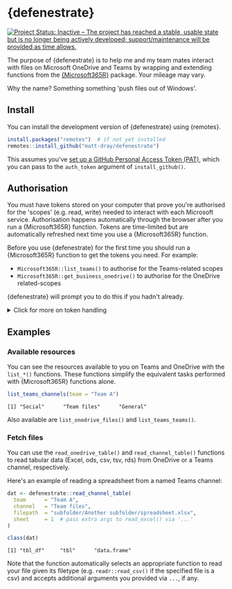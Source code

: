 
# {defenestrate}

<!-- badges: start -->
[![Project Status: Inactive – The project has reached a stable, usable state but is no longer being actively developed; support/maintenance will be provided as time allows.](https://www.repostatus.org/badges/latest/inactive.svg)](https://www.repostatus.org/#inactive)
<!-- badges: end -->

The purpose of {defenestrate} is to help me and my team mates interact with files on Microsoft OneDrive and Teams by wrapping and extending functions from the [{Microsoft365R}](https://github.com/Azure/Microsoft365R) package. Your mileage may vary.

Why the name? Something something 'push files out of Windows'.

## Install

You can install the development version of {defenestrate} using {remotes}.

``` r
install.packages("remotes")  # if not yet installed
remotes::install_github("matt-dray/defenestrate")
```

This assumes you've [set up a GitHub Personal Access Token (PAT)](https://happygitwithr.com/https-pat.html), which you can pass to the `auth_token` argument of `install_github()`.

## Authorisation

You must have tokens stored on your computer that prove you're authorised for the 'scopes' (e.g. read, write) needed to interact with each Microsoft service. Authorisation happens automatically through the browser after you run a {Microsoft365R} function. Tokens are time-limited but are automatically refreshed next time you use a {Microsoft365R} function.

Before you use {defenestrate} for the first time you should run a {Microsoft365R} function to get the tokens you need. For example:

* `Microsoft365R::list_teams()` to authorise for the Teams-related scopes
* `Microsoft365R::get_business_onedrive()` to authorise for the OneDrive related-scopes

{defenestrate} will prompt you to do this if you hadn't already.

<details><summary>Click for more on token handling</summary>

Authorisation is handled via [{AzureAuth}](https://github.com/Azure/AzureAuth). Tokens are stored as JSON on your machine in a location resolved using [{rappdirs}](https://github.com/r-lib/rappdirs), e.g. <C:/Users/firstname.lastname/AppData/Local/AzureR/>.

Note that the same Teams authorisation is used regardless of the actual team. You'll only be authorised for the first of these calls, for example:

``` r
Microsoft365R::get_team("Team A")
Microsoft365R::get_team("Team B")
```

But you'll be authorised separately for this one, which has different scopes:

``` r
Microsoft365R::get_business_onedrive()
```

You can always check your stored tokens, which are returned as a list of [R6](https://github.com/r-lib/R6) objects, one element per authorisation:

``` r
AzureAuth::list_azure_tokens()
```

You can extract information from these elements. To extract scopes from the first listed token you could do:

``` r
tokens <- AzureAuth::list_azure_tokens()
tokens[[1]][["scope"]]
```

You can delete all the tokens from your machine. 

``` r
AzureAuth::clean_token_directory()
```

You may want to do this if you run into any trouble with authorisation. Re-run a {Microsoft365R} function to re-authorise automatically in the browser.

</details>

## Examples

### Available resources

You can see the resources available to you on Teams and OneDrive with the `list_*()` functions. These functions simplify the equivalent tasks performed with {Microsoft365R} functions alone.

``` r
list_teams_channels(team = "Team A")
```
```
[1] "Social"      "Team files"      "General"
```

Also available are `list_onedrive_files()` and `list_teams_teams()`.

### Fetch files

You can use the `read_onedrive_table()` and `read_channel_table()` functions to read tabular data (Excel, ods, csv, tsv, rds) from OneDrive or a Teams channel, respectively. 

Here's an example of reading a spreadsheet from a named Teams channel:

``` r
dat <- defenestrate::read_channel_table(
  team      = "Team A",
  channel   = "Team files",
  filepath  = "subfolder/Another subfolder/spreadsheet.xlsx",
  sheet     = 1  # pass extra args to read_excel() via '...'
)

class(dat)
```
```
[1] "tbl_df"     "tbl"      "data.frame"
```

Note that the function automatically selects an appropriate function to read your file given its filetype (e.g. `readr::read_csv()` if the specified file is a csv) and accepts additional arguments you provided via `...`, if any.
